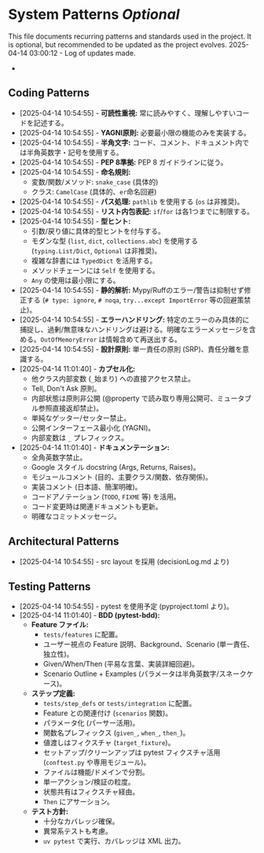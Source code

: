 # System Patterns *Optional*

This file documents recurring patterns and standards used in the project.
It is optional, but recommended to be updated as the project evolves.
2025-04-14 03:00:12 - Log of updates made.

*

## Coding Patterns

*   [2025-04-14 10:54:55] - **可読性重視:** 常に読みやすく、理解しやすいコードを記述する。
*   [2025-04-14 10:54:55] - **YAGNI原則:** 必要最小限の機能のみを実装する。
*   [2025-04-14 10:54:55] - **半角文字:** コード、コメント、ドキュメント内では半角英数字・記号を使用する。
*   [2025-04-14 10:54:55] - **PEP 8準拠:** PEP 8 ガイドラインに従う。
*   [2025-04-14 10:54:55] - **命名規則:**
    *   変数/関数/メソッド: `snake_case` (具体的)
    *   クラス: `CamelCase` (具体的、`er`命名回避)
*   [2025-04-14 10:54:55] - **パス処理:** `pathlib` を使用する (`os` は非推奨)。
*   [2025-04-14 10:54:55] - **リスト内包表記:** `if`/`for` は各1つまでに制限する。
*   [2025-04-14 10:54:55] - **型ヒント:**
    *   引数/戻り値に具体的型ヒントを付与する。
    *   モダンな型 (`list`, `dict`, `collections.abc`) を使用する (`typing.List/Dict`, `Optional` は非推奨)。
    *   複雑な辞書には `TypedDict` を活用する。
    *   メソッドチェーンには `Self` を使用する。
    *   `Any` の使用は最小限にする。
*   [2025-04-14 10:54:55] - **静的解析:** Mypy/Ruffのエラー/警告は抑制せず修正する (`# type: ignore`, `# noqa`, `try...except ImportError` 等の回避策禁止)。
*   [2025-04-14 10:54:55] - **エラーハンドリング:** 特定のエラーのみ具体的に捕捉し、過剰/無意味なハンドリングは避ける。明確なエラーメッセージを含める。`OutOfMemoryError` は情報含めて再送出する。
*   [2025-04-14 10:54:55] - **設計原則:** 単一責任の原則 (SRP)、責任分離を意識する。
*   [2025-04-14 11:01:40] - **カプセル化:**
    *   他クラス内部変数 (`_`始まり) への直接アクセス禁止。
    *   Tell, Don't Ask 原則。
    *   内部状態は原則非公開 (@property で読み取り専用公開可、ミュータブル参照直接返却禁止)。
    *   単純なゲッター/セッター禁止。
    *   公開インターフェース最小化 (YAGNI)。
    *   内部変数は `_` プレフィックス。
*   [2025-04-14 11:01:40] - **ドキュメンテーション:**
    *   全角英数字禁止。
    *   Google スタイル docstring (Args, Returns, Raises)。
    *   モジュールコメント (目的、主要クラス/関数、依存関係)。
    *   実装コメント (日本語、簡潔明確)。
    *   コードアノテーション (`TODO`, `FIXME` 等) を活用。
    *   コード変更時は関連ドキュメントも更新。
    *   明確なコミットメッセージ。

## Architectural Patterns

*   [2025-04-14 10:54:55] - src layout を採用 (decisionLog.md より)

## Testing Patterns

*   [2025-04-14 10:54:55] - pytest を使用予定 (pyproject.toml より)。
*   [2025-04-14 11:01:40] - **BDD (pytest-bdd):**
    *   **Feature ファイル:**
        *   `tests/features` に配置。
        *   ユーザー視点の Feature 説明、Background、Scenario (単一責任、独立性)。
        *   Given/When/Then (平易な言葉、実装詳細回避)。
        *   Scenario Outline + Examples (パラメータは半角英数字/スネークケース)。
    *   **ステップ定義:**
        *   `tests/step_defs` or `tests/integration` に配置。
        *   Feature との関連付け (`scenarios` 関数)。
        *   パラメータ化 (パーサー活用)。
        *   関数名プレフィックス (`given_`, `when_`, `then_`)。
        *   値渡しはフィクスチャ (`target_fixture`)。
        *   セットアップ/クリーンアップは pytest フィクスチャ活用 (`conftest.py` や専用モジュール)。
        *   ファイルは機能/ドメインで分割。
        *   単一アクション/検証の粒度。
        *   状態共有はフィクスチャ経由。
        *   `Then` にアサーション。
    *   **テスト方針:**
        *   十分なカバレッジ確保。
        *   異常系テストも考慮。
        *   `uv pytest` で実行、カバレッジは XML 出力。